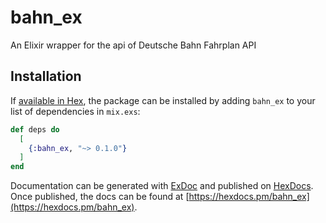 # bahn_ex

An Elixir wrapper for the api of Deutsche Bahn Fahrplan API

## Installation

If [available in Hex](https://hex.pm/docs/publish), the package can be installed
by adding `bahn_ex` to your list of dependencies in `mix.exs`:

```elixir
def deps do
  [
    {:bahn_ex, "~> 0.1.0"}
  ]
end
```

Documentation can be generated with [ExDoc](https://github.com/elixir-lang/ex_doc)
and published on [HexDocs](https://hexdocs.pm). Once published, the docs can
be found at [https://hexdocs.pm/bahn_ex](https://hexdocs.pm/bahn_ex).

